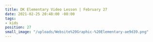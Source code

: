 ```yaml
---
title: DK Elementary Video Lesson | February 27
date: 2021-02-25 20:48:00 -08:00
tags:
- kids
position: 27
small_image: "/uploads/Website%20Graphic-%20Elementary-ae9d39.png"
---
```


